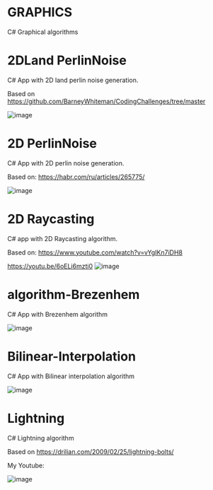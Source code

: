 # GRAPHICS
 C# Graphical algorithms

# 2DLand PerlinNoise

C# App with 2D land perlin noise generation.

Based on https://github.com/BarneyWhiteman/CodingChallenges/tree/master

![image](https://github.com/tltrus/GRAPHICS/assets/77125487/b16782de-a833-4e11-ab6a-6022f5cd4483)


# 2D PerlinNoise

C# App with 2D perlin noise generation.

Based on: https://habr.com/ru/articles/265775/

![image](https://github.com/tltrus/GRAPHICS/assets/77125487/e9ccd269-6004-45bc-b6c1-56e470557ab5)


# 2D Raycasting

C# app with 2D Raycasting algorithm.

Based on: https://www.youtube.com/watch?v=vYgIKn7iDH8

https://youtu.be/6oELi6mzti0
![image](https://github.com/tltrus/GRAPHICS/assets/77125487/be91001a-100a-428e-bf82-8c389e0243f8)


# algorithm-Brezenhem

C# App with Brezenhem algorithm

![image](https://github.com/tltrus/GRAPHICS/assets/77125487/37a849b1-c0a1-4118-9e2f-4214ec6c58f3)


# Bilinear-Interpolation

C# App with Bilinear interpolation algorithm

![image](https://github.com/tltrus/GRAPHICS/assets/77125487/1165af5a-f9f7-4dcd-8533-b1862251e4df)


# Lightning

C# Lightning algorithm

Based on https://drilian.com/2009/02/25/lightning-bolts/

My Youtube: 

![image](https://github.com/tltrus/GRAPHICS/assets/77125487/36106cab-8c89-4014-bea5-817d08dfe7ef)
